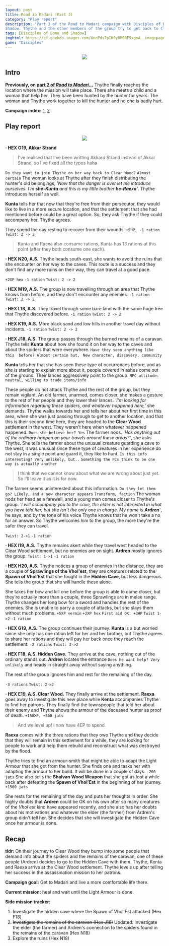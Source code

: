 ```yaml
---
layout: post
title: Road to Madari (Part 3)
category: "Play report"
description: "Part 3 of the Road to Madari campaign with Disciples of Bone &
Shadow. Thythe and the other members of the group try to get back to Clear Wood"
tags: [Disciples of Bone and Shadow]
imghtml: https://cf.geekdo-images.com/UnnPds7pIK6y0M6RF9xgmA__imagepage/img/xXN9ltyR9HXDMckiSSlrcjeUMIM=/fit-in/900x600/filters:no_upscale():strip_icc()/pic5688840.png
game: "Disciples"
---
```


<p align="center"><img src="https://cf.geekdo-images.com/UnnPds7pIK6y0M6RF9xgmA__imagepage/img/xXN9ltyR9HXDMckiSSlrcjeUMIM=/fit-in/900x600/filters:no_upscale():strip_icc()/pic5688840.png"></p>

## Intro

**Previously, on [part
2 of *Road to
Madari*...]({{site.baseurl}}/2021/03/27/play-report-conquered-sun-road-to-madari-2/)**
Thythe finally reaches the location where the mission will take place. There
she meets a child and a woman that help her. They have been hunted 
by the hunter for years. The woman and Thythe work together to kill the hunter
and no one is badly hurt.

**Campaign index:**
[1]({{site.baseurl}}/2021/02/12/play-report-conquered-sun-road-to-madari/),
[2]({{site.baseurl}}/2021/03/27/play-report-conquered-sun-road-to-madari-2/)

## Play report

<p align="center"><img
src="https://live.staticflickr.com/65535/51123642568_2f62a72d41_o.png"></p>


**· HEX O19, Akkar Strand** 

> I've realised that I've been writting Akkar*d* Strand instead of Akkar
> Strand, so I've fixed all the typos haha

``Do they want to join Thythe on her way back to Clear
Wood?`` ``Almost certain`` The woman looks at Thythe after they finish
distributing the hunter's old belongings, *'Now that the danger is over let me
introduce ourselves. I'm **she-Kunta** and this is my little brother
**he-Raexa**'*. Thythe introduces herself as well.

**Kunta** tells her that now that they're free from their persecutor, they
would like to live in a more secure location, and that the settlement that she
had mentioned before could be a great option. So, they ask Thythe if they could
accompany her. Thythe agrees.

They spend the day resting to recover from their wounds. ``+5HP, -1 ration``
``Twist: 2 -> 2``

> Kunta and Raexa also consume rations, Kunta has 13 rations at this point
> (after they both consume one each).

**· HEX N20, A.S.** Thythe heads south-east, she wants to avoid the ruins that
she encounter on her way to the caves. This route is a success and they don't
find any more ruins on their way, they can travel at a good pace.

``+2XP hex`` ``-1 ration`` ``Twist: 2 -> 2``

**· HEX M19, A.S.**  The group is now travelling through an area that Thythe
knows from before, and they don't encounter any enemies. ``-1 ration`` ``Twist:
2 -> 2``

**· HEX L18, A.S.** They travel through some bare land with the same huge tree
that Thythe discovered before. ``-1 ration`` ``Twist: 2 -> 2``

**· HEX K19, A.S.** More black sand and low hills in another travel day without
incidents.  ``-1 ration`` ``Twist: 2 -> 2``

**· HEX J18, A.S.** The group passes through the burned remains of a
caravan. Thythe tells **Kunta** about how she found it on her way to the caves
and about the spiders that were everywhere. ``Have they seen anything like this 
before? Almost certain but, `` ``New character, discovery, community`` 

**Kunta** tells her that she has seen these type of occurrences before, and as she
is starting to explain more about it, people covered in ashes come out of the
ground. Their lances aggressively point to the group. ``NPC attitude: neutral,
willing to trade items/info``

These people do not attack Thythe and the rest of the group, but they remain
vigilant. An old farmer, unarmed, comes closer, she makes a gesture to the rest
of her people and they lower their lances. *'I'm looking for information
regarding these spiders, and whatever happened here,'* she demands. Thythe
walks towards her and tells her about her first time in this area, when she was
just passing through to get to another location, and that this is their second
time here, they are headed to the **Clear Wood** settlement in the west. They
weren't here when whatever happened happened. ``Does she believe her? Yes`` The
farmer nods. *'Has anything out of the ordinary happen on your travels around
these areas?'*, she asks Thythe. She tells the farmer about the unusual
creature guarding a cave to the west, it was unusual since these type of
creatures in her experience do not stay in a single point and guard it, they
like to hunt. ``Is this info interesting? Very unlikely, but..`` ``Something
the PCs think to be one way is actually another``

> I think that we cannot know about what we are wrong about just yet. So I'll
> leave it as it is for now.

The farmer seems uninterested about this information. ``Do they let them go?
Likely, and a new character appears`` ``Transform, faction`` The woman nods her
head as a farewell, and a young man comes closer to Thythe's group. *'I will
accompany you to the cave, the elder is not interested in what you have told
her, but she isn't the only one in charge. My name is **Ardren**'*, he says, and by
the tone of his voice Thythe knows that he won't take a no for an answer. So
Thythe welcomes him to the group, the more they're the safer they can travel.

``Twist: 2->1`` ``-1 ration``

**· HEX I19, A.S.** Thythe remains akert while they travel west headed to the
Clear Wood settlement, but no enemies are on sight. **Ardren** mostly ignores
the group. ``Twist: 1->1`` ``-1 ration``

**· HEX H20, A.S.** Thythe notices a group of enemies in the distance, they are
a couple of **Sprawlings of the Vhol'est**, they are creatures related to the
**Spawn of Vhol'Est** that she fought in the **Hidden Cave**, but less
dangerous. She tells the group that she will handle these alone.

She takes her bow and kill one before the group is able to come closer, but
they're actually more than a couple, three Sprawlings are in melee
range. Thythe changes her long bow for a sword and handles the rest of the
enemies. She is unable to parry a couple of attacks, but she slays them without
much problems. ``+5XP vermin`` ``+2XP hex`` ``First aid OK: +3HP`` 
``Twist 1->2`` ``-1 ration``

**· HEX G19, A.S.** The group continues their journey. **Kunta** is a but
worried since she only has one ration left for her and her brother, but Thythe
agrees to share her rations and they will pay her back once they reach the
settlement. ``-2 rations`` ``Twist: 2->2``

**· HEX F18, A.S. Hidden Cave.** They arrive at the cave, nothing out
of the ordinary stands out. **Ardren** locates the entrance ``Does he want
help? Very unlikely`` and heads in straight away without saying anything.

The rest of the group ignores him and rest for the remaining of the day.

``-3 rations`` ``Twist: 2->2``

**· HEX E19, A.S. Clear Wood.** They finally arrive at the settlement. **Raexa**
goes away to investigate this new place while **Kenta** accompanies Thythe to
find her patrons. They finally find the townspeople that told her about their
enemy and Thythe shows the armour of the deceased hunter as proof of
death. ``+150XP, +500 jats``

> And we level up! I now have 4EP to spend.

**Raexa** comes with the three rations that they owe Thythe and they decide
that they will remain in this settlement for a while, they are looking for
people to work and help them rebuild and reconstruct what was destroyed by the
flood. 

Thythe tries to find an armour-smith that might be able to adapt the Light
Armour that she got from the hunter. She finds one and tasks her with adapting
the armour to her build. It will be done in a couple of days. ``-200 jats`` She
also sells the **Shalvan Wood Weapon** that she got as loot a while back after
defeating the **Spawn of Vhol’Est** in the beginning of her journey. ``+1500
jats``

She rests for the remaining of the day and puts her thoughts in order. She
highly doubts that **Ardren** could be OK on his own after so many creatures of
the *Vhol'est* kind have appeared recently, and she also has her doubts about
his motivations and whatever the elder (the farmer) from Ardren's group didn't
tell her. She decides that she will investigate the Hidden Cave once her armour
is done.

## Recap

**tldr:** On their journey to Clear Wood they bump into some people that demand
info about the spiders and the remains of the caravan, one of these people
(Ardren) decides to go to the Hidden Cave with them. Thythe, Kenta and Raexa
arrive at the Clear Wood settlement. Thythe levels up after telling her success
in the assassination mission to her patrons.

**Campaign goal:** Get to Madari and live a more comfortable life there.

**Current mission:** heal and wait until the Light Armour is done.

**Side mission tracker:**
1. Investigate the hidden cave where the Spawn of
Vhol'Est attacked (Hex F18)
2. ~~Investigate the remains of the caravan (Hex J18)~~ Updated: Investigate
   the elder (the farmer) and Ardren's connection to the spiders found in the
   remains of the caravan (Hex N18)
3. Explore the ruins (Hex N18)
